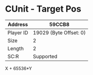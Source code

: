 #  CUnit - Target Pos
Address   | 59CCB8
----------|-------------
Player ID | 19029 (Byte Offset: 0)
Size 	  | 2
Length 	  | 2
SC:R      | Supported

X + 65536*Y
